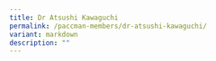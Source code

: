 ```yaml
---
title: Dr Atsushi Kawaguchi
permalink: /paccman-members/dr-atsushi-kawaguchi/
variant: markdown
description: ""
---
```

